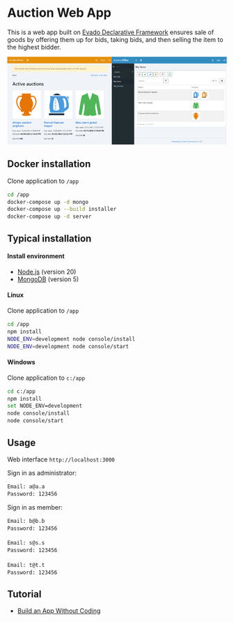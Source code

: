 # Auction Web App

This is a web app built on [Evado Declarative Framework](https://github.com/mkhorin/evado)
ensures sale of goods by offering them up for bids,
taking bids, and then selling the item to the highest bidder.

[![Web app built on Evado declarative framework](doc/evado-app.png)](https://mkhorin.github.io/evado-site/)

## Docker installation

Clone application to `/app`
```sh
cd /app
docker-compose up -d mongo
docker-compose up --build installer
docker-compose up -d server
```

## Typical installation

#### Install environment
- [Node.js](https://nodejs.org) (version 20)
- [MongoDB](https://www.mongodb.com/download-center/community) (version 5)

#### Linux
Clone application to `/app`
```sh
cd /app
npm install
NODE_ENV=development node console/install
NODE_ENV=development node console/start
```

#### Windows
Clone application to `c:/app`
```sh
cd c:/app
npm install
set NODE_ENV=development
node console/install
node console/start
```

## Usage

Web interface `http://localhost:3000`

Sign in as administrator:
```sh
Email: a@a.a
Password: 123456
```

Sign in as member:
```sh
Email: b@b.b
Password: 123456

Email: s@s.s
Password: 123456

Email: t@t.t
Password: 123456
```

## Tutorial
- [Build an App Without Coding](https://mkhorin.github.io/evado-site/)